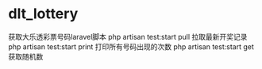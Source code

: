 # dlt_lottery
获取大乐透彩票号码laravel脚本
php artisan test:start pull  拉取最新开奖记录
php artisan test:start print 打印所有号码出现的次数
php artisan test:start get   获取随机数

